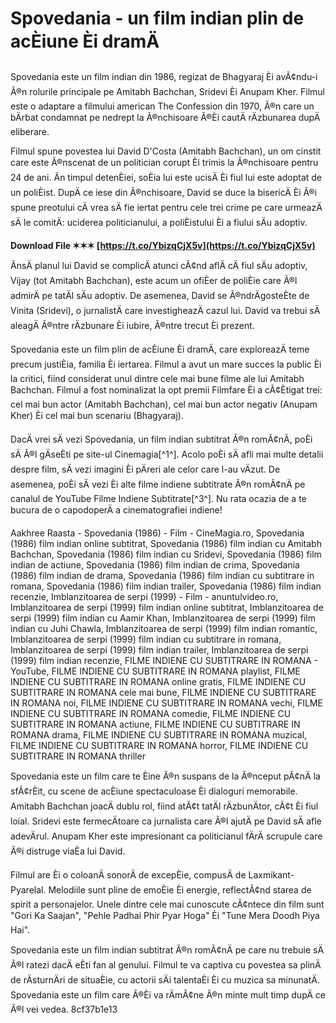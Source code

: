 
 
# Spovedania - un film indian plin de acÈiune Èi dramÄ
 
Spovedania este un film indian din 1986, regizat de Bhagyaraj Èi avÃ¢ndu-i Ã®n rolurile principale pe Amitabh Bachchan, Sridevi Èi Anupam Kher. Filmul este o adaptare a filmului american The Confession din 1970, Ã®n care un bÄrbat condamnat pe nedrept la Ã®nchisoare Ã®Èi cautÄ rÄzbunarea dupÄ eliberare.
 
Filmul spune povestea lui David D'Costa (Amitabh Bachchan), un om cinstit care este Ã®nscenat de un politician corupt Èi trimis la Ã®nchisoare pentru 24 de ani. Ãn timpul detenÈiei, soÈia lui este ucisÄ Èi fiul lui este adoptat de un poliÈist. DupÄ ce iese din Ã®nchisoare, David se duce la bisericÄ Èi Ã®i spune preotului cÄ vrea sÄ fie iertat pentru cele trei crime pe care urmeazÄ sÄ le comitÄ: uciderea politicianului, a poliÈistului Èi a fiului sÄu adoptiv.
 
**Download File ✶✶✶ [https://t.co/YbizqCjX5v](https://t.co/YbizqCjX5v)**


 
ÃnsÄ planul lui David se complicÄ atunci cÃ¢nd aflÄ cÄ fiul sÄu adoptiv, Vijay (tot Amitabh Bachchan), este acum un ofiÈer de poliÈie care Ã®l admirÄ pe tatÄl sÄu adoptiv. De asemenea, David se Ã®ndrÄgosteÈte de Vinita (Sridevi), o jurnalistÄ care investigheazÄ cazul lui. David va trebui sÄ aleagÄ Ã®ntre rÄzbunare Èi iubire, Ã®ntre trecut Èi prezent.
 
Spovedania este un film plin de acÈiune Èi dramÄ, care exploreazÄ teme precum justiÈia, familia Èi iertarea. Filmul a avut un mare succes la public Èi la critici, fiind considerat unul dintre cele mai bune filme ale lui Amitabh Bachchan. Filmul a fost nominalizat la opt premii Filmfare Èi a cÃ¢Ètigat trei: cel mai bun actor (Amitabh Bachchan), cel mai bun actor negativ (Anupam Kher) Èi cel mai bun scenariu (Bhagyaraj).
 
DacÄ vrei sÄ vezi Spovedania, un film indian subtitrat Ã®n romÃ¢nÄ, poÈi sÄ Ã®l gÄseÈti pe site-ul Cinemagia[^1^]. Acolo poÈi sÄ afli mai multe detalii despre film, sÄ vezi imagini Èi pÄreri ale celor care l-au vÄzut. De asemenea, poÈi sÄ vezi Èi alte filme indiene subtitrate Ã®n romÃ¢nÄ pe canalul de YouTube Filme Indiene Subtitrate[^3^]. Nu rata ocazia de a te bucura de o capodoperÄ a cinematografiei indiene!
 
Aakhree Raasta - Spovedania (1986) - Film - CineMagia.ro,  Spovedania (1986) film indian online subtitrat,  Spovedania (1986) film indian cu Amitabh Bachchan,  Spovedania (1986) film indian cu Sridevi,  Spovedania (1986) film indian de actiune,  Spovedania (1986) film indian de crima,  Spovedania (1986) film indian de drama,  Spovedania (1986) film indian cu subtitrare in romana,  Spovedania (1986) film indian trailer,  Spovedania (1986) film indian recenzie,  Imblanzitoarea de serpi (1999) - Film - anuntulvideo.ro,  Imblanzitoarea de serpi (1999) film indian online subtitrat,  Imblanzitoarea de serpi (1999) film indian cu Aamir Khan,  Imblanzitoarea de serpi (1999) film indian cu Juhi Chawla,  Imblanzitoarea de serpi (1999) film indian romantic,  Imblanzitoarea de serpi (1999) film indian cu subtitrare in romana,  Imblanzitoarea de serpi (1999) film indian trailer,  Imblanzitoarea de serpi (1999) film indian recenzie,  FILME INDIENE CU SUBTITRARE IN ROMANA - YouTube,  FILME INDIENE CU SUBTITRARE IN ROMANA playlist,  FILME INDIENE CU SUBTITRARE IN ROMANA online gratis,  FILME INDIENE CU SUBTITRARE IN ROMANA cele mai bune,  FILME INDIENE CU SUBTITRARE IN ROMANA noi,  FILME INDIENE CU SUBTITRARE IN ROMANA vechi,  FILME INDIENE CU SUBTITRARE IN ROMANA comedie,  FILME INDIENE CU SUBTITRARE IN ROMANA actiune,  FILME INDIENE CU SUBTITRARE IN ROMANA drama,  FILME INDIENE CU SUBTITRARE IN ROMANA muzical,  FILME INDIENE CU SUBTITRARE IN ROMANA horror,  FILME INDIENE CU SUBTITRARE IN ROMANA thriller
  
Spovedania este un film care te Èine Ã®n suspans de la Ã®nceput pÃ¢nÄ la sfÃ¢rÈit, cu scene de acÈiune spectaculoase Èi dialoguri memorabile. Amitabh Bachchan joacÄ dublu rol, fiind atÃ¢t tatÄl rÄzbunÄtor, cÃ¢t Èi fiul loial. Sridevi este fermecÄtoare ca jurnalista care Ã®l ajutÄ pe David sÄ afle adevÄrul. Anupam Kher este impresionant ca politicianul fÄrÄ scrupule care Ã®i distruge viaÈa lui David.
 
Filmul are Èi o coloanÄ sonorÄ de excepÈie, compusÄ de Laxmikant-Pyarelal. Melodiile sunt pline de emoÈie Èi energie, reflectÃ¢nd starea de spirit a personajelor. Unele dintre cele mai cunoscute cÃ¢ntece din film sunt "Gori Ka Saajan", "Pehle Padhai Phir Pyar Hoga" Èi "Tune Mera Doodh Piya Hai".
 
Spovedania este un film indian subtitrat Ã®n romÃ¢nÄ pe care nu trebuie sÄ Ã®l ratezi dacÄ eÈti fan al genului. Filmul te va captiva cu povestea sa plinÄ de rÄsturnÄri de situaÈie, cu actorii sÄi talentaÈi Èi cu muzica sa minunatÄ. Spovedania este un film care Ã®Èi va rÄmÃ¢ne Ã®n minte mult timp dupÄ ce Ã®l vei vedea.
 8cf37b1e13
 
